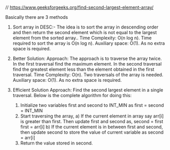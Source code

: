 
// https://www.geeksforgeeks.org/find-second-largest-element-array/

Basically there are 3 methods 
1. Sort array in DESC:-
    The idea is to sort the array in descending order and then return the second element which is not equal to the largest element from the sorted array..
    Time Complexity: O(n log n). 
    Time required to sort the array is O(n log n).
    Auxiliary space: O(1). 
    As no extra space is required.
2. Better Solution: 
    Approach: The approach is to traverse the array twice. In the first traversal find the maximum element. In the second traversal find the greatest element less than the element obtained in the first traversal.
    Time Complexity: O(n). 
    Two traversals of the array is needed.
    Auxiliary space: O(1). 
    As no extra space is required.
3. Efficient Solution 
    Approach: Find the second largest element in a single traversal. 
    Below is the complete algorithm for doing this:  

    1) Initialize two variables first and second to INT_MIN as
    first = second = INT_MIN
    2) Start traversing the array,
    a) If the current element in array say arr[i] is greater
        than first. Then update first and second as,
        second = first
        first = arr[i]
    b) If the current element is in between first and second,
        then update second to store the value of current variable as
        second = arr[i]
    3) Return the value stored in second.
    
